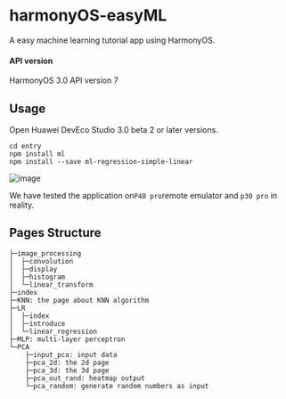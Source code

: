 # harmonyOS-easyML

A easy machine learning tutorial app using HarmonyOS.

#### API version

HarmonyOS 3.0 API version 7

## Usage

Open Huawei DevEco Studio 3.0 beta 2 or later versions.

```shell
cd entry
npm install ml
npm install --save ml-regression-simple-linear
```
![image](https://user-images.githubusercontent.com/85046312/163530595-ae99aa35-f61b-4865-998e-29e63f0da839.png)
<!--  -->

We have tested the application on`P40 pro`remote emulator and `p30 pro` in reality.

## Pages Structure
```text
├─image_processing
│  ├─convolution
│  ├─display
│  ├─histogram
│  └─linear_transform
├─index
├─KNN: the page about KNN algorithm
├─LR
│  ├─index
│  ├─introduce
│  └─linear_regression
├─MLP: multi-layer perceptron
└─PCA
    ├─input_pca: input data
    ├─pca_2d: the 2d page
    ├─pca_3d: the 3d page
    ├─pca_out_rand: heatmap output
    └─pca_random: generate random numbers as input
```

